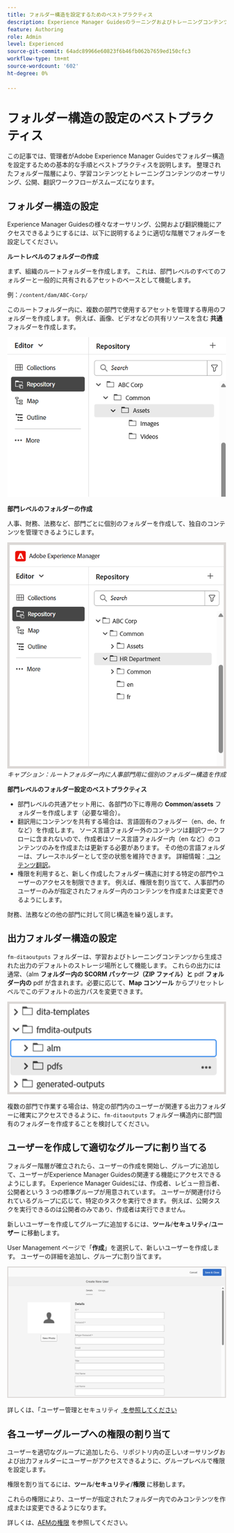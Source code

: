 ```yaml
---
title: フォルダー構造を設定するためのベストプラクティス
description: Experience Manager Guidesのラーニングおよびトレーニングコンテンツを使用する際に、フォルダー構造を設定するベストプラクティスについて説明します。
feature: Authoring
role: Admin
level: Experienced
source-git-commit: 64adc89966e60823f6b46fb062b7659ed150cfc3
workflow-type: tm+mt
source-wordcount: '602'
ht-degree: 0%

---
```


# フォルダー構造の設定のベストプラクティス

この記事では、管理者がAdobe Experience Manager Guidesでフォルダー構造を設定するための基本的な手順とベストプラクティスを説明します。 整理されたフォルダー階層により、学習コンテンツとトレーニングコンテンツのオーサリング、公開、翻訳ワークフローがスムーズになります。

## フォルダー構造の設定

Experience Manager Guidesの様々なオーサリング、公開および翻訳機能にアクセスできるようにするには、以下に説明するように適切な階層でフォルダーを設定してください。

**ルートレベルのフォルダーの作成**

まず、組織のルートフォルダーを作成します。 これは、部門レベルのすべてのフォルダーと一般的に共有されるアセットのベースとして機能します。

例：`/content/dam/ABC-Corp/`

このルートフォルダー内に、複数の部門で使用するアセットを管理する専用のフォルダーを作成します。 例えば、画像、ビデオなどの共有リソースを含む **共通** フォルダーを作成します。

![](assets/root-level-folder.png)

**部門レベルのフォルダーの作成**

人事、財務、法務など、部門ごとに個別のフォルダーを作成して、独自のコンテンツを管理できるようにします。

![](assets/department-level-folders.png)
*キャプション：ルートフォルダー内に人事部門用に個別のフォルダー構造を作成*

**部門レベルのフォルダー設定のベストプラクティス**

- 部門レベルの共通アセット用に、各部門の下に専用の **Common**/**assets** フォルダーを作成します（必要な場合）。
- 翻訳用にコンテンツを共有する場合は、言語固有のフォルダー（en、de、fr など）を作成します。 ソース言語フォルダー外のコンテンツは翻訳ワークフローに含まれないので、作成者はソース言語フォルダー内（en など）のコンテンツのみを作成または更新する必要があります。 その他の言語フォルダーは、プレースホルダーとして空の状態を維持できます。 詳細情報：[&#x200B; コンテンツ翻訳 &#x200B;](../user-guide/translation.md)。
- 権限を利用すると、新しく作成したフォルダー構造に対する特定の部門やユーザーのアクセスを制限できます。 例えば、権限を割り当てて、人事部門のユーザーのみが指定されたフォルダー内のコンテンツを作成または変更できるようにします。

財務、法務などの他の部門に対して同じ構造を繰り返します。

## 出力フォルダー構造の設定

`fm-ditaoutputs` フォルダーは、学習およびトレーニングコンテンツから生成された出力のデフォルトのストレージ場所として機能します。 これらの出力には通常、（alm **フォルダー内の SCORM パッケージ（ZIP ファイル）と** pdf **フォルダー内の** pdf が含まれます。必要に応じて、**Map コンソール** からプリセットレベルでこのデフォルトの出力パスを変更できます。

![](assets/fmdita-output-lc.png)

複数の部門で作業する場合は、特定の部門内のユーザーが関連する出力フォルダーに確実にアクセスできるように、`fm-ditaoutputs` フォルダー構造内に部門固有のフォルダーを作成することを検討してください。

## ユーザーを作成して適切なグループに割り当てる

フォルダー階層が確立されたら、ユーザーの作成を開始し、グループに追加して、ユーザーがExperience Manager Guidesの関連する機能にアクセスできるようにします。 Experience Manager Guidesには、作成者、レビュー担当者、公開者という 3 つの標準グループが用意されています。 ユーザーが関連付けられているグループに応じて、特定のタスクを実行できます。 例えば、公開タスクを実行できるのは公開者のみであり、作成者は実行できません。

新しいユーザーを作成してグループに追加するには、**ツール**/**セキュリティ**/**ユーザー** に移動します。

User Management ページで「**作成**」を選択して、新しいユーザーを作成します。 ユーザーの詳細を追加し、グループに割り当てます。

![](assets/create-users-page.png)

詳しくは、「ユーザー管理とセキュリティ [&#x200B; を参照してください &#x200B;](../cs-install-guide/user-admin-sec.md)


## 各ユーザーグループへの権限の割り当て

ユーザーを適切なグループに追加したら、リポジトリ内の正しいオーサリングおよび出力フォルダーにユーザーがアクセスできるように、グループレベルで権限を設定します。

権限を割り当てるには、**ツール**/**セキュリティ**/**権限** に移動します。

これらの権限により、ユーザーが指定されたフォルダー内でのみコンテンツを作成または変更できるようになります。

詳しくは、[AEMの権限 &#x200B;](https://experienceleague.adobe.com/ja/docs/experience-manager-65/content/security/security#permissions-in-aem) を参照してください。

